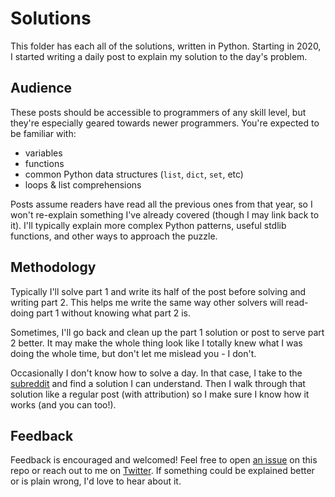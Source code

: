 # Solutions

This folder has each all of the solutions, written in Python. Starting in 2020, I started writing a daily post to explain my solution to the day's problem.

## Audience

These posts should be accessible to programmers of any skill level, but they're especially geared towards newer programmers. You're expected to be familiar with:

- variables
- functions
- common Python data structures (`list`, `dict`, `set`, etc)
- loops & list comprehensions

Posts assume readers have read all the previous ones from that year, so I won't re-explain something I've already covered (though I may link back to it). I'll typically explain more complex Python patterns, useful stdlib functions, and other ways to approach the puzzle.

## Methodology

Typically I'll solve part 1 and write its half of the post before solving and writing part 2. This helps me write the same way other solvers will read- doing part 1 without knowing what part 2 is.

Sometimes, I'll go back and clean up the part 1 solution or post to serve part 2 better. It may make the whole thing look like I totally knew what I was doing the whole time, but don't let me mislead you - I don't.

Occasionally I don't know how to solve a day. In that case, I take to the [subreddit](https://www.reddit.com/r/adventofcode/) and find a solution I can understand. Then I walk through that solution like a regular post (with attribution) so I make sure I know how it works (and you can too!).

## Feedback

Feedback is encouraged and welcomed! Feel free to open [an issue](https://github.com/xavdid/advent-of-code/issues/new) on this repo or reach out to me on [Twitter](https://twitter.com/xavdid). If something could be explained better or is plain wrong, I'd love to hear about it.
